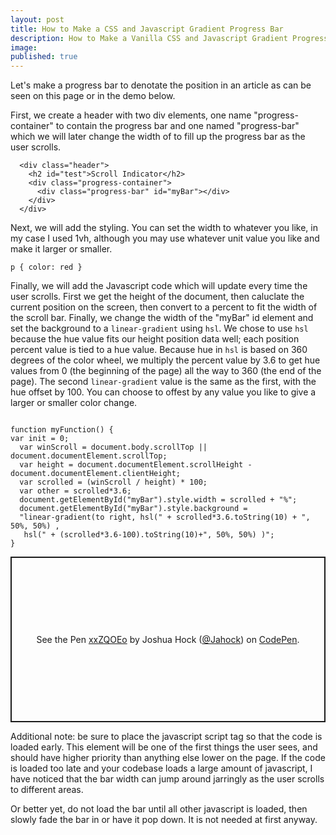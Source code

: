 ```yaml
---
layout: post
title: How to Make a CSS and Javascript Gradient Progress Bar
description: How to Make a Vanilla CSS and Javascript Gradient Progress Bar
image: 
published: true
---
```


Let's make a progress bar to denotate the position in an article as can be seen on this page or in the demo below.

First, we create a header with two div elements, one name "progress-container" to contain the progress bar and one named "progress-bar" which we will later change the width of to fill up the progress bar as the user scrolls.

<pre><code class="language-html">  &lt;div class=&quot;header&quot;&gt;
    &lt;h2 id=&quot;test&quot;&gt;Scroll Indicator&lt;/h2&gt;
    &lt;div class=&quot;progress-container&quot;&gt;
      &lt;div class=&quot;progress-bar&quot; id=&quot;myBar&quot;&gt;&lt;/div&gt;
    &lt;/div&gt;  
  &lt;/div&gt;
</code></pre>

Next, we will add the styling. You can set the width to whatever you like, in my case I used 1vh, although you may use whatever unit value you like and make it larger or smaller.

<pre><code class="language-css">p { color: red }</code></pre>

Finally, we will add the Javascript code which will update every time the user scrolls. First we get the height of the document, then caluclate the current position on the screen, then convert to a percent to fit the width of the scroll bar. Finally, we change the width of the "myBar" id element and set the background to a <code>linear-gradient</code> using <code>hsl</code>. We chose to use <code>hsl</code> because the hue value fits our height position data well; each position percent value is tied to a hue value. Because hue in <code>hsl</code> is based on 360 degrees of the color wheel, we multiply the percent value by 3.6 to get hue values from 0 (the beginning of the page) all the way to 360 (the end of the page). The second <code>linear-gradient</code> value is the same as the first, with the hue offset by 100. You can choose to offest by any value you like to give a larger or smaller color change.

<pre><code class="language-javascript">
function myFunction() {
var init = 0;
  var winScroll = document.body.scrollTop || document.documentElement.scrollTop;
  var height = document.documentElement.scrollHeight - document.documentElement.clientHeight;
  var scrolled = (winScroll / height) * 100;
  var other = scrolled*3.6;
  document.getElementById("myBar").style.width = scrolled + "%";
  document.getElementById("myBar").style.background = 
  "linear-gradient(to right, hsl(" + scrolled*3.6.toString(10) + ", 50%, 50%) ,
   hsl(" + (scrolled*3.6-100).toString(10)+", 50%, 50%) )";  
}
</code></pre>

<p class="codepen" data-height="265" data-theme-id="dark" data-default-tab="html,result" data-user="Jahock" data-slug-hash="xxZQOEo" data-preview="true" style="height: 265px; box-sizing: border-box; display: flex; align-items: center; justify-content: center; border: 2px solid; margin: 1em 0; padding: 1em;" data-pen-title="xxZQOEo">
  <span>See the Pen <a href="https://codepen.io/Jahock/pen/xxZQOEo">
  xxZQOEo</a> by Joshua Hock (<a href="https://codepen.io/Jahock">@Jahock</a>)
  on <a href="https://codepen.io">CodePen</a>.</span>
</p>
<script async src="https://static.codepen.io/assets/embed/ei.js"></script>

Additional note: be sure to place the javascript script tag so that the code is loaded early. This element will be one of the first things the user sees, and should have higher priority than anything else lower on the page. If the code is loaded too late and your codebase loads a large amount of javascript, I have noticed that the bar width can jump around jarringly as the user scrolls to different areas.

Or better yet, do not load the bar until all other javascript is loaded, then slowly fade the bar in or have it pop down. It is not needed at first anyway.
